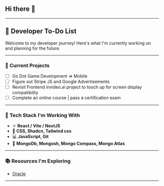 ## Hi there 👋

---

## 📌 **Developer To-Do List**  
Welcome to my developer journey! Here's what I'm currently working on and planning for the future.

---

### 🚀 **Current Projects**  
- [ ] Go Dot Game Development => Mobile
- [ ] Figure out Stripe JS and Google Advertisements
- [ ] Revisit Frontend invideo.ai project to touch up for screen display compatibility
- [ ] Complete an online course | pass a certification exam
---

### 🔧 **Tech Stack I'm Working With**  
- ⚛️ **React / Vite / NextJS**  
- 🎨 **CSS, Shadcn, Tailwind css**  
- 💻 **JavaScript, Git**   
- 📂 **MongoDb, Mongosh, Mongo Compass, Mongo Atlas**  

---

### 📚 **Resources I'm Exploring**  
- [Oracle](https://Oracle.com/)  

---

<!--
**natbrunt/natbrunt** is a ✨ _special_ ✨ repository because its `README.md` (this file) appears on your GitHub profile.

Here are some ideas to get you started:

- 🔭 I’m currently working on ...
- 🌱 I’m currently learning ...
- 👯 I’m looking to collaborate on ...
- 🤔 I’m looking for help with ...
- 💬 Ask me about ...
- 📫 How to reach me: ...
- 😄 Pronouns: ...
- ⚡ Fun fact: ...
-->
